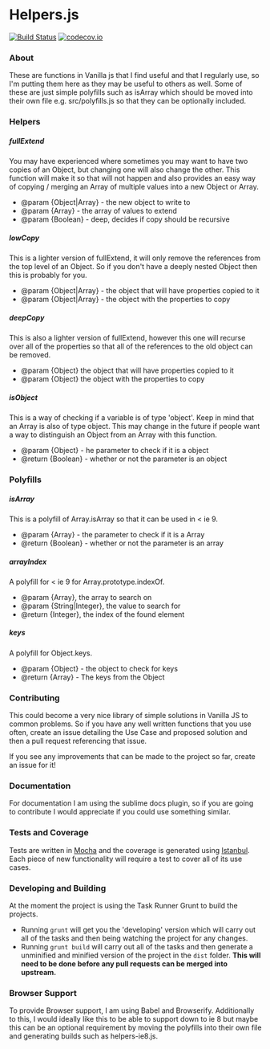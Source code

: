 Helpers.js
==

[![Build Status](https://travis-ci.org/danjford/Helpersjs.svg?branch=master)](https://travis-ci.org/danjford/Helpersjs)
[![codecov.io](https://codecov.io/github/danjford/Helpersjs/coverage.svg?branch=master)](https://codecov.io/github/danjford/Helpersjs?branch=master)

### About

These are functions in Vanilla js that I find useful and that I regularly use, so I'm putting them here as they may be useful to others as well. Some of these are just simple polyfills such as isArray which should be moved into their own file e.g. src/polyfills.js so that they can be optionally included.

### Helpers

##### fullExtend

You may have experienced where sometimes you may want to have two copies of an Object, but changing one will also change the other. This function will make it so that will not happen and also provides an easy way of copying / merging an Array of multiple values into a new Object or Array.

 * @param {Object|Array} - the new object to write to
 * @param {Array} - the array of values to extend
 * @param {Boolean} - deep, decides if copy should be recursive

##### lowCopy

This is a lighter version of fullExtend, it will only remove the references from the top level of an Object. So if you don't have a deeply nested Object then this is probably for you.

 * @param  {Object|Array} - the object that will have properties copied to it
 * @param  {Object|Array} - the object with the properties to copy

##### deepCopy

This is also a lighter version of fullExtend, however this one will recurse over all of the properties so that all of the references to the old object can be removed.

 * @param  {Object} the object that will have properties copied to it
 * @param  {Object} the object with the properties to copy

##### isObject

This is a way of checking if a variable is of type 'object'. Keep in mind that an Array is also of type object. This may change in the future if people want a way to distinguish an Object from an Array with this function.

 * @param  {Object} - he parameter to check if it is a object
 * @return {Boolean} - whether or not the parameter is an object

### Polyfills

##### isArray

This is a polyfill of Array.isArray so that it can be used in < ie 9.

 * @param  {Array} - the parameter to check if it is a Array
 * @return {Boolean} - whether or not the parameter is an array

##### arrayIndex

A polyfill for < ie 9 for Array.prototype.indexOf.

 * @param  {Array}, the array to search on
 * @param  {String|Integer}, the value to search for
 * @return {Integer}, the index of the found element

##### keys

A polyfill for Object.keys.

 * @param  {Object} - the object to check for keys
 * @return {Array} - The keys from the Object

### Contributing

This could become a very nice library of simple solutions in Vanilla JS to common problems. So if you have any well written functions that you use often, create an issue detailing the Use Case and proposed solution and then a pull request referencing that issue.

If you see any improvements that can be made to the project so far, create an issue for it!

### Documentation

For documentation I am using the sublime docs plugin, so if you are going to contribute I would appreciate if you could use something similar.

### Tests and Coverage

Tests are written in [Mocha](https://mochajs.org/) and the coverage is generated using [Istanbul](https://github.com/gotwarlost/istanbul). Each piece of new functionality will require a test to cover all of its use cases.

### Developing and Building

At the moment the project is using the Task Runner Grunt to build the projects.
- Running `grunt` will get you the 'developing' version which will carry out all of the tasks and then being watching the project for any changes.
- Running `grunt build` will carry out all of the tasks and then generate a unminified and minified version of the project in the `dist` folder. **This will need to be done before any pull requests can be merged into upstream.**

### Browser Support

To provide Browser support, I am using Babel and Browserify. Additionally to this, I would ideally like this to be able to support down to ie 8 but maybe this can be an optional requirement by moving the polyfills into their own file and generating builds such as helpers-ie8.js.


